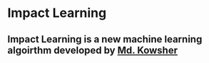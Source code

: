 # Impact Learning
## Impact Learning is a new machine learning algoirthm developed by [Md. Kowsher](https://sites.google.com/view/kowsher)

